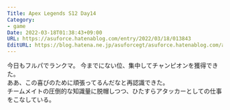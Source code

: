 ```yaml
---
Title: Apex Legends S12 Day14
Category:
- game
Date: 2022-03-18T01:38:43+09:00
URL: https://asuforce.hatenablog.com/entry/2022/03/18/013843
EditURL: https://blog.hatena.ne.jp/asuforcegt/asuforce.hatenablog.com/atom/entry/13574176438074015278
---
```


今日もフルパでランクマ。 
今までにない位、集中してチャンピオンを獲得できた。  
ああ、この喜びのために頑張ってるんだなと再認識できた。  
チームメイトの圧倒的な知識量に脱帽しつつ、ひたすらアタッカーとしての仕事をこなしている。
